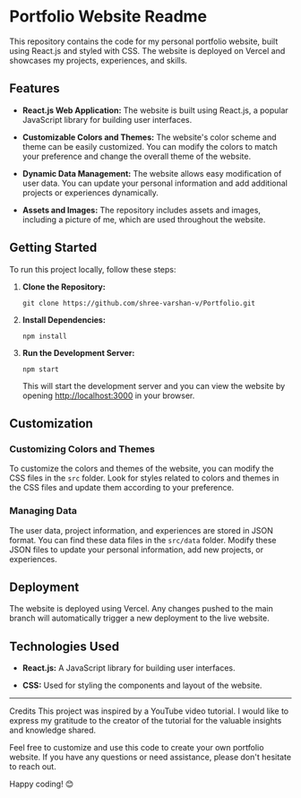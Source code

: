 # Portfolio Website Readme

This repository contains the code for my personal portfolio website, built using React.js and styled with CSS. The website is deployed on Vercel and showcases my projects, experiences, and skills.

## Features

- **React.js Web Application:** The website is built using React.js, a popular JavaScript library for building user interfaces.
  
- **Customizable Colors and Themes:** The website's color scheme and theme can be easily customized. You can modify the colors to match your preference and change the overall theme of the website.

- **Dynamic Data Management:** The website allows easy modification of user data. You can update your personal information and add additional projects or experiences dynamically.

- **Assets and Images:** The repository includes assets and images, including a picture of me, which are used throughout the website.

## Getting Started

To run this project locally, follow these steps:

1. **Clone the Repository:**
   ```
   git clone https://github.com/shree-varshan-v/Portfolio.git
   ```

2. **Install Dependencies:**
   ```
   npm install
   ```

3. **Run the Development Server:**
   ```
   npm start
   ```

   This will start the development server and you can view the website by opening [http://localhost:3000](http://localhost:3000) in your browser.

## Customization

### Customizing Colors and Themes

To customize the colors and themes of the website, you can modify the CSS files in the `src` folder. Look for styles related to colors and themes in the CSS files and update them according to your preference.

### Managing Data

The user data, project information, and experiences are stored in JSON format. You can find these data files in the `src/data` folder. Modify these JSON files to update your personal information, add new projects, or experiences.

## Deployment

The website is deployed using Vercel. Any changes pushed to the main branch will automatically trigger a new deployment to the live website.

## Technologies Used

- **React.js:** A JavaScript library for building user interfaces.
  
- **CSS:** Used for styling the components and layout of the website.


---
Credits
This project was inspired by a YouTube video tutorial. I would like to express my gratitude to the creator of the tutorial for the valuable insights and knowledge shared.

Feel free to customize and use this code to create your own portfolio website. If you have any questions or need assistance, please don't hesitate to reach out.

Happy coding! 😊
